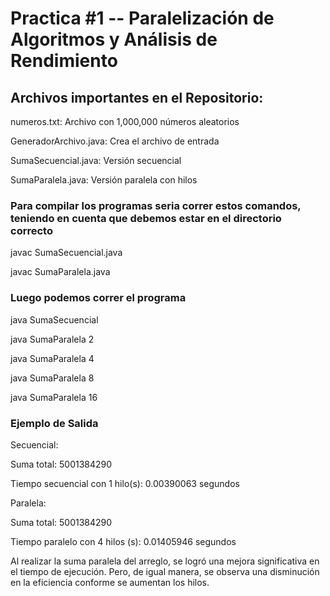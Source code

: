 # Practica #1 -- Paralelización de Algoritmos y Análisis de Rendimiento

## Archivos importantes en el Repositorio:

numeros.txt: Archivo con 1,000,000 números aleatorios

GeneradorArchivo.java: Crea el archivo de entrada

SumaSecuencial.java: Versión secuencial

SumaParalela.java:  Versión paralela con hilos

### Para compilar los programas seria correr estos comandos, teniendo en cuenta que debemos estar en el directorio correcto
javac SumaSecuencial.java

javac SumaParalela.java

### Luego podemos correr el programa
java SumaSecuencial

java SumaParalela 2

java SumaParalela 4

java SumaParalela 8

java SumaParalela 16

### Ejemplo de Salida
Secuencial:

Suma total: 5001384290

Tiempo secuencial con 1 hilo(s): 0.00390063 segundos

Paralela:

Suma total: 5001384290

Tiempo paralelo con 4 hilos (s): 0.01405946 segundos

Al realizar la suma paralela del arreglo, se logró una mejora significativa en el tiempo de ejecución. Pero, de igual manera, se observa una disminución en la eficiencia conforme se aumentan los hilos.
